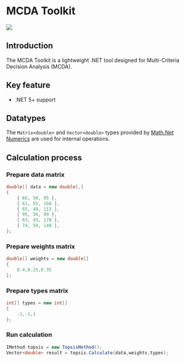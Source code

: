 # MCDA Toolkit

[mcdatoolkit]: https://www.nuget.org/packages/McdaToolkit
[mcdatoolkit-shield]: https://img.shields.io/nuget/v/McdaToolkit?style=for-the-badge&link=https%3A%2F%2Fwww.nuget.org%2Fpackages%2FMcdaToolkit
[![][mcdatoolkit-shield]][mcdatoolkit]

## Introduction
The MCDA Toolkit is a lightweight .NET tool designed for Multi-Criteria Decision Analysis (MCDA).  

## Key feature
- .NET  5+ support

## Datatypes

The ```Matrix<double>``` and ```Vector<double>``` types provided by [Math.Net Numerics](https://numerics.mathdotnet.com/) are used for internal operations.

## Calculation process

### Prepare data matrix

```csharp
double[] data = new double[,]
{
    { 66, 56, 95 },
    { 61, 55, 166 },
    { 65, 49, 113 },
    { 95, 56, 99 },
    { 63, 43, 178 },
    { 74, 59, 140 },
};
```

### Prepare weights matrix 
```csharp
double[] weights = new double[]
{
    0.4,0.25,0.35
};
```

### Prepare types matrix
```csharp
int[] types = new int[]
{
    -1,-1,1
};
```
### Run calculation

```csharp
IMethod topsis = new TopsisMethod();
Vector<double> result = topsis.Calculate(data,weights,types);
```